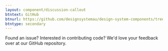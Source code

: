 ```yaml
---
layout: component/discussion-callout
btntext: GitHub
btnurl: https://github.com/designsystemau/design-system-components/tree/master/packages/link-list
btntype: secondary
---
```


 Found an issue? Interested in contributing code? We'd love your feedback over at our GitHub repository.
